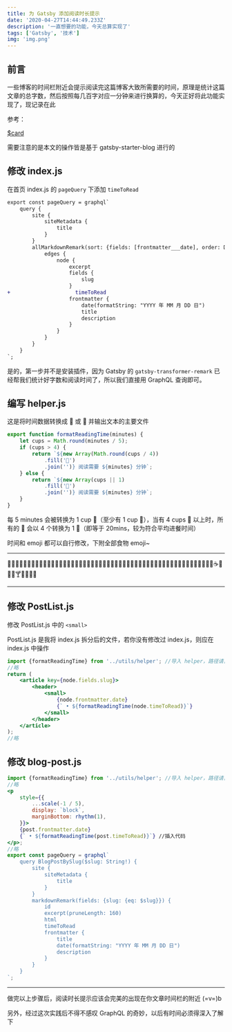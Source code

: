```yaml
---
title: 为 Gatsby 添加阅读时长提示
date: '2020-04-27T14:44:49.233Z'
description: '一直想要的功能，今天总算实现了'
tags: ['Gatsby', '技术']
img: 'img.png'
---
```


## 前言

一些博客的时间栏附近会提示阅读完这篇博客大致所需要的时间，原理是统计这篇文章的总字数，然后按照每几百字对应一分钟来进行换算的，今天正好将此功能实现了，现记录在此

参考：

[$card](https://overreacted.io/)

需要注意的是本文的操作皆是基于 gatsby-starter-blog 进行的

## 修改 index.js

在首页 index.js 的 `pageQuery` 下添加 `timeToRead`

```diff
export const pageQuery = graphql`
    query {
        site {
            siteMetadata {
                title
            }
        }
        allMarkdownRemark(sort: {fields: [frontmatter___date], order: DESC}) {
            edges {
                node {
                    excerpt
                    fields {
                        slug
                    }
+                     timeToRead
                    frontmatter {
                        date(formatString: "YYYY 年 MM 月 DD 日")
                        title
                        description
                    }
                }
            }
        }
    }
`;
```

是的，第一步并不是安装插件，因为 Gatsby 的 `gatsby-transformer-remark` 已经帮我们统计好字数和阅读时间了，所以我们直接用 GraphQL 查询即可。

## 编写 helper.js

这是将时间数据转换成 🍵 或 🍚 并输出文本的主要文件

```js
export function formatReadingTime(minutes) {
    let cups = Math.round(minutes / 5);
    if (cups > 4) {
        return `${new Array(Math.round(cups / 4))
            .fill('🍚')
            .join('')} 阅读需要 ${minutes} 分钟`;
    } else {
        return `${new Array(cups || 1)
            .fill('🍵')
            .join('')} 阅读需要 ${minutes} 分钟`;
    }
}
```

每 5 minutes 会被转换为 1 cup 🍵（至少有 1 cup 🍵），当有 4 cups 🍵 以上时，所有的 🍵 会以 4 个转换为 1 🍚（即等于 20mins，较为符合平均进餐时间）

时间和 emoji 都可以自行修改，下附全部食物 emoji~

---

🍇🍈🍉🍊🍋🍌🍍🍎🍏🍐🍑🍒🍓🍅🍆🌽🍄🌰🍞🍖🍗🍔🍟🍕🍳🍲🍱🍘🍙🍚🍛🍜🍝🍠🍢🍣🍤🍥🍡🍦🍧🍨🍩🍪🎂🍰🍫🍬🍭🍮🍯🍼☕🍵🍶🍷🍸🍹🍺🍻🍴

---

## 修改 PostList.js

修改 PostList.js 中的 `<small>`

PostList.js 是我将 index.js 拆分后的文件，若你没有修改过 index.js，则应在 index.js 中操作

```jsx
import {formatReadingTime} from '../utils/helper'; //导入 helper，路径请自行修改
//略
return (
    <article key={node.fields.slug}>
        <header>
            <small>
                {node.frontmatter.date}
                {` • ${formatReadingTime(node.timeToRead)}`}
            </small>
        </header>
    </article>
);
//略
```

## 修改 blog-post.js

```jsx
import {formatReadingTime} from '../utils/helper'; //导入 helper，路径请自行修改
//略
<p
    style={{
        ...scale(-1 / 5),
        display: `block`,
        marginBottom: rhythm(1),
    }}>
    {post.frontmatter.date}
    {` • ${formatReadingTime(post.timeToRead)}`} //插入代码
</p>;
//略
export const pageQuery = graphql`
    query BlogPostBySlug($slug: String!) {
        site {
            siteMetadata {
                title
            }
        }
        markdownRemark(fields: {slug: {eq: $slug}}) {
            id
            excerpt(pruneLength: 160)
            html
            timeToRead
            frontmatter {
                title
                date(formatString: "YYYY 年 MM 月 DD 日")
                description
            }
        }
    }
`;
```

---

做完以上步骤后，阅读时长提示应该会完美的出现在你文章时间栏的附近 (=v=)b

另外，经过这次实践后不得不感叹 GraphQL 的奇妙，以后有时间必须得深入了解下
